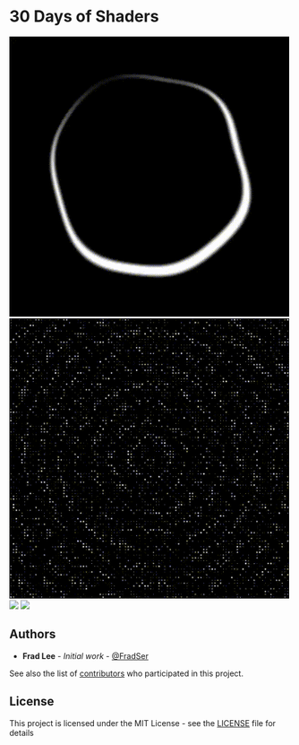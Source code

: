 # 30 Days of Shaders

![](./docs/assets/gif/23-circle-wave.gif)
![](./docs/assets/gif/27-carl-vitasa.gif)
![](./docs/assets/gif/28-organic-gradient-image.gif)
![](./docs/assets/gif/29-lead-light-fork.gif)

## Authors

* **Frad Lee** - *Initial work* - [@FradSer](https://twitter.com/fradser)

See also the list of [contributors](https://github.com/FradSer/30-days-of-glsl/contributors) who participated in this project.

## License

This project is licensed under the MIT License - see the [LICENSE](LICENSE) file for details
